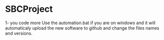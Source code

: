 # SBCProject
1- you code more
Use the automation.bat if you are on windows and it will automaticaly upload the new software to github and change the files names and versions.
